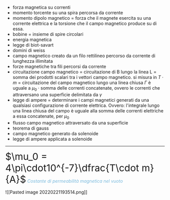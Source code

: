 
- forza magnetica su correnti 
- momento torcente su una spira percorsa da corrente 
- momento dipolo magnetico
	= forza che il magnete esercita su una corrente elettrica e la torsione che il campo magnetico produce su di essa. 
- bobine
	= insieme di spire circolari
- energia magnetica 
- legge di biot-savart 
- domini di weiss
- campo magnetico creato da un filo rettilineo percorso da corrente di lunghezza illimitata
- forze magnetiche tra fili percorsi da corrente
- circuitazione campo magnetico
	= circuitazione di B lungo la linea L = somma dei prodotti scalari tra i vettori campo magnetico. si misura in $T\cdot m$
	= circuitazione del campo magnetico lungo una linea chiusa $\Gamma$ è uguale a $\mu_0 \;\cdot$ somma delle correnti concatenate, ovvero le correnti che attraversano una superficie delimitata da $\gamma$
- legge di ampere
	= determinare i campi magnetici generati da una qualsiasi configurazione di corrente elettrica.
	Ovvero: l'integrale lungo una linea chiusa del campo è uguale alla somma delle correnti elettriche a essa concatenate, per $\mu_0$
- flusso campo magnetico attraversato da una superficie
- teorema di gauss
- campo magnetico generato da solenoide 
- legge di ampere applicata a solenoide
___
<span style="font-size:30px">$\mu_0 = 4\pi\cdot10^{-7}\dfrac{T\cdot m}{A}$</span>
<span style="color: #7abadd">*Costante di permeabilità magnetica nel vuoto*</span>


![[Pasted image 20220221193514.png]]